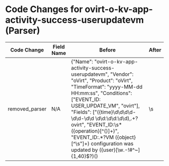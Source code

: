 # Code Changes for ovirt-o-kv-app-activity-success-userupdatevm (Parser)

| Code Change | Field Name | Before | After |
|-------------|------------|--------|-------|
| removed_parser | N/A | {"Name": "ovirt-o-kv-app-activity-success-userupdatevm", "Vendor": "oVirt", "Product": "oVirt", "TimeFormat": "yyyy-MM-dd HH:mm:ss", "Conditions": ["EVENT_ID: USER_UPDATE_VM", "ovirt"], "Fields": ["({time}\d\d\d\d-\d\d-\d\d \d\d:\d\d:\d\d),.+?ovirt", "EVENT_ID:\s*({operation}[^\(\)]+)", "EVENT_ID:.*?VM ({object}[^\s\"]+) configuration was updated by ({user}[\w\.\-\!\#\^\~]{1,40}\$?)(\)|\s|\.\s|\.$)", "({app}ovirt)"], "ParserVersion": "v1.0.0"} | N/A |